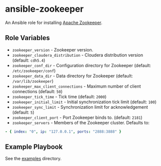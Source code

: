 # ansible-zookeeper

An Ansible role for installing [Apache Zookeeper](http://zookeeper.apache.org).

## Role Variables

- `zookeeper_version` - Zookeeper version.
- `zookeeper_cloudera_distribution` - Cloudera distribution version (default: `cdh5.4`)
- `zookeeper_conf_dir` - Configuration directory for Zookeeper (default: `/etc/zookeeper/conf`)
- `zookeeper_data_dir` - Data directory for Zookeeper (default: `/var/lib/zookeeper`)
- `zookeeper_max_client_connections` - Maximum number of client connections (default: `50`)
- `zookeeper_tick_time` - Tick time (default: `2000`)
- `zookeeper_initial_limit` - Initial synchronization tick limit (default: `100`)
- `zookeeper_sync_limit` - Synchronization limit for acknowledgement (default: `5`)
- `zookeeper_client_port` - Port Zookeeper binds to. (default: `2181`)
- `zookeeper_servers` - Members of the Zookeeper cluster. Defaults to:

```yaml
- { index: "0", ip: "127.0.0.1", ports: "2888:3888" }
```

## Example Playbook

See the [examples](./examples/) directory.
